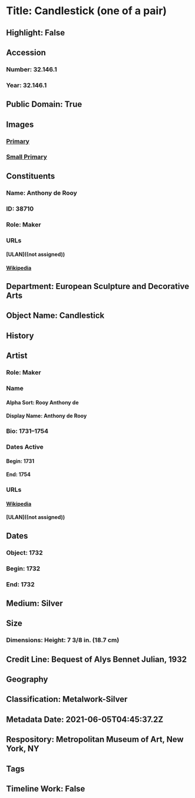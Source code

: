 # Title: Candlestick (one of a pair)
## Highlight: False
## Accession
### Number: 32.146.1
### Year: 32.146.1
## Public Domain: True
## Images
### [Primary](https://images.metmuseum.org/CRDImages/es/original/90510.jpg)
### [Small Primary](https://images.metmuseum.org/CRDImages/es/web-large/90510.jpg)
## Constituents
### Name: Anthony de Rooy
### ID: 38710
### Role: Maker
### URLs
#### [ULAN]((not assigned))
#### [Wikipedia](https://www.wikidata.org/wiki/Q38922186)
## Department: European Sculpture and Decorative Arts
## Object Name: Candlestick
## History
## Artist
### Role: Maker
### Name
#### Alpha Sort: Rooy Anthony de
#### Display Name: Anthony de Rooy
### Bio: 1731–1754
### Dates Active
#### Begin: 1731
#### End: 1754
### URLs
#### [Wikipedia](https://www.wikidata.org/wiki/Q38922186)
#### [ULAN]((not assigned))
## Dates
### Object: 1732
### Begin: 1732
### End: 1732
## Medium: Silver
## Size
### Dimensions: Height: 7 3/8 in. (18.7 cm)
## Credit Line: Bequest of Alys Bennet Julian, 1932
## Geography
## Classification: Metalwork-Silver
## Metadata Date: 2021-06-05T04:45:37.2Z
## Respository: Metropolitan Museum of Art, New York, NY
## Tags
## Timeline Work: False
